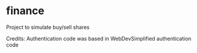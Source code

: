 # finance
 Project to simulate buy/sell shares

Credits:
 Authentication code was based in WebDevSimplified authentication code

